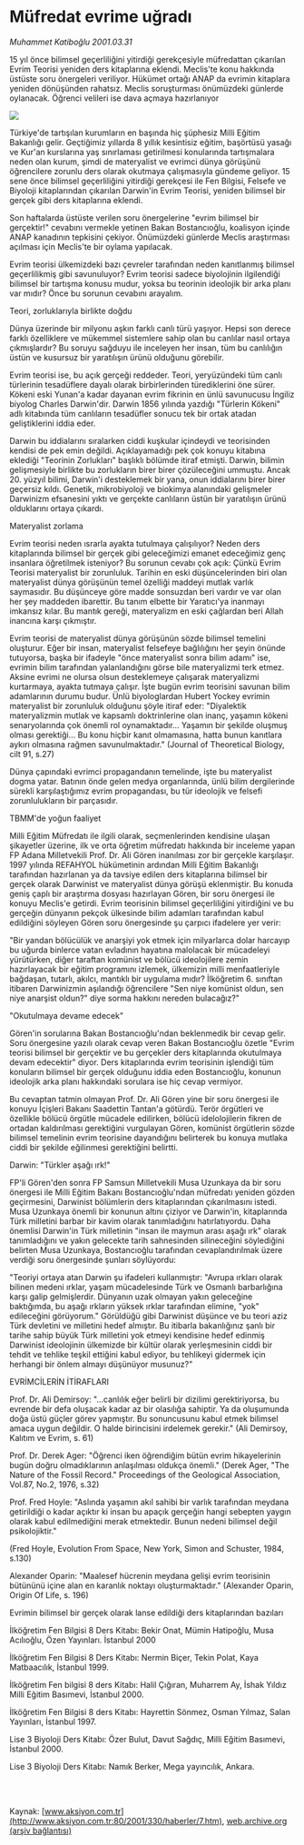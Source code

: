 # Müfredat evrime uğradı

*Muhammet Katiboğlu 2001.03.31*

<div>
 <p class="spot">
  15 yıl önce bilimsel geçerliliğini yitirdiği  gerekçesiyle müfredattan çıkarılan Evrim  Teorisi yeniden ders kitaplarına eklendi.  Meclis'te konu hakkında üstüste soru  önergeleri veriliyor. Hükümet ortağı ANAP  da evrimin kitaplara yeniden dönüşünden  rahatsız. Meclis soruşturması önümüzdeki  günlerde oylanacak. Öğrenci velileri ise dava açmaya hazırlanıyor
 </p>
 <p class="metin">
 </p>
 <img border="0" src="/web/20020502033708im_/http://www.aksiyon.com.tr/2001/330/resimler/Mufredat.jpg"/>
 <p class="metin">
  Türkiye'de tartışılan kurumların en başında hiç şüphesiz Milli Eğitim Bakanlığı gelir. Geçtiğimiz yıllarda 8 yıllık kesintisiz eğitim, başörtüsü yasağı ve Kur'an kurslarına yaş sınırlaması getirilmesi konularında tartışmalara neden olan kurum, şimdi de materyalist ve evrimci dünya görüşünü öğrencilere zorunlu ders olarak okutmaya çalışmasıyla gündeme geliyor. 15 sene önce bilimsel geçerliliğini yitirdiği gerekçesi ile Fen Bilgisi, Felsefe ve Biyoloji kitaplarından çıkarılan Darwin'in Evrim Teorisi, yeniden bilimsel bir gerçek gibi ders kitaplarına eklendi.
 </p>
 <p class="metin">
  Son haftalarda üstüste verilen soru önergelerine "evrim bilimsel bir gerçektir!" cevabını vermekle yetinen Bakan Bostancıoğlu, koalisyon içinde ANAP kanadının tepkisini çekiyor. Önümüzdeki günlerde Meclis araştırması açılması için Meclis'te bir oylama yapılacak.
 </p>
 <p class="metin">
  Evrim teorisi ülkemizdeki bazı çevreler tarafından neden kanıtlanmış bilimsel geçerlilikmiş gibi savunuluyor? Evrim teorisi sadece biyolojinin ilgilendiği bilimsel bir tartışma konusu mudur, yoksa bu teorinin ideolojik bir arka planı var mıdır? Önce bu sorunun cevabını arayalım.
 </p>
 <p class="arabaslik">
  Teori, zorluklarıyla birlikte doğdu
 </p>
 <p class="metin">
  Dünya üzerinde bir milyonu aşkın farklı canlı türü yaşıyor. Hepsi son derece farklı özelliklere ve mükemmel sistemlere sahip olan bu canlılar nasıl ortaya çıkmışlardır? Bu soruyu sağduyu ile inceleyen her insan, tüm bu canlılığın üstün ve kusursuz bir yaratılışın ürünü olduğunu görebilir.
 </p>
 <p class="metin">
  Evrim teorisi ise, bu açık gerçeği reddeder. Teori, yeryüzündeki tüm canlı türlerinin tesadüflere dayalı olarak birbirlerinden türediklerini öne sürer. Kökeni eski Yunan'a kadar dayanan evrim fikrinin en ünlü savunucusu İngiliz biyolog Charles Darwin'dir. Darwin 1856 yılında yazdığı "Türlerin Kökeni" adlı kitabında tüm canlıların tesadüfler sonucu tek bir ortak atadan geliştiklerini iddia eder.
 </p>
 <p class="metin">
  Darwin bu iddialarını sıralarken ciddi kuşkular içindeydi ve teorisinden kendisi de pek emin değildi. Açıklayamadığı pek çok konuyu kitabına eklediği "Teorinin Zorlukları" başlıklı bölümde itiraf etmişti. Darwin, bilimin gelişmesiyle birlikte bu zorlukların birer birer çözüleceğini ummuştu. Ancak 20. yüzyıl bilimi, Darwin'i desteklemek bir yana, onun iddialarını birer birer geçersiz kıldı. Genetik, mikrobiyoloji ve biokimya alanındaki gelişmeler Darwinizm efsanesini yıktı ve gerçekte canlıların üstün bir yaratılışın ürünü olduklarını ortaya çıkardı.
 </p>
 <p class="arabaslik">
  Materyalist zorlama
 </p>
 <p class="metin">
  Evrim teorisi neden ısrarla ayakta tutulmaya çalışılıyor? Neden ders kitaplarında bilimsel bir gerçek gibi geleceğimizi emanet edeceğimiz genç insanlara öğretilmek isteniyor? Bu sorunun cevabı çok açık: Çünkü Evrim Teorisi materyalist bir zorunluluk. Tarihin en eski düşüncelerinden biri olan materyalist dünya görüşünün temel özelliği maddeyi mutlak varlık saymasıdır. Bu düşünceye göre madde sonsuzdan beri vardır ve var olan her şey maddeden ibarettir. Bu tanım elbette bir Yaratıcı'ya inanmayı imkansız kılar. Bu mantık gereği, materyalizm en eski çağlardan beri Allah inancına karşı çıkmıştır.
 </p>
 <p class="metin">
  Evrim teorisi de materyalist dünya görüşünün sözde bilimsel temelini oluşturur. Eğer bir insan, materyalist felsefeye bağlılığını her şeyin önünde tutuyorsa, başka bir ifadeyle "önce materyalist sonra bilim adamı" ise, evrimin bilim tarafından yalanlandığını görse bile materyalizmi terk etmez. Aksine evrimi ne olursa olsun desteklemeye çalışarak materyalizmi kurtarmaya, ayakta tutmaya çalışır. İşte bugün evrim teorisini savunan bilim adamlarının durumu budur. Ünlü biyologlardan Hubert Yockey evrimin materyalist bir zorunluluk olduğunu şöyle itiraf eder: "Diyalektik materyalizmin mutlak ve kapsamlı doktrinlerine olan inanç, yaşamın kökeni senaryolarında çok önemli rol oynamaktadır... Yaşamın bir şekilde oluşmuş olması gerektiği... Bu konu hiçbir kanıt olmamasına, hatta bunun kanıtlara aykırı olmasına rağmen savunulmaktadır." (Journal of Theoretical Biology, cilt 91, s.27)
 </p>
 <p class="metin">
  Dünya çapındaki evrimci propagandanın temelinde, işte bu materyalist dogma yatar. Batının önde gelen medya organlarında, ünlü bilim dergilerinde sürekli karşılaştığımız evrim propagandası, bu tür ideolojik ve felsefi zorunlulukların bir parçasıdır.
 </p>
 <p class="arabaslik">
  TBMM'de yoğun faaliyet
 </p>
 <p class="metin">
  Milli Eğitim Müfredatı ile ilgili olarak, seçmenlerinden kendisine ulaşan şikayetler üzerine, ilk ve orta öğretim müfredatı hakkında bir inceleme yapan FP Adana Milletvekili Prof. Dr. Ali Gören inanılması zor bir gerçekle karşılaşır. 1997 yılında REFAHYOL hükümetinin ardından Milli Eğitim Bakanlığı tarafından hazırlanan ya da tavsiye edilen ders kitaplarına bilimsel bir gerçek olarak Darwinist ve materyalist dünya görüşü eklenmiştir. Bu konuda geniş çaplı bir araştırma dosyası hazırlayan Gören, bir soru önergesi ile konuyu Meclis'e getirdi. Evrim teorisinin bilimsel geçerliliğini yitirdiğini ve bu gerçeğin dünyanın pekçok ülkesinde bilim adamları tarafından kabul edildiğini söyleyen Gören soru önergesinde şu çarpıcı ifadelere yer verir:
 </p>
 <p class="metin">
  "Bir yandan bölücülük ve anarşiyi yok etmek için milyarlarca dolar harcayıp bu uğurda binlerce vatan evladının hayatına malolacak bir mücadeleyi yürütürken, diğer taraftan komünist ve bölücü ideolojilere zemin hazırlayacak bir eğitim programını izlemek, ülkemizin milli menfaatleriyle bağdaşan, tutarlı, akılcı, mantıklı bir uygulama mıdır? İlköğretim 6. sınıftan itibaren Darwinizmin aşılandığı öğrencilere "Sen niye komünist oldun, sen niye anarşist oldun?" diye sorma hakkını nereden bulacağız?"
 </p>
 <p class="arabaslik">
  "Okutulmaya devame edecek"
 </p>
 <p class="metin">
  Gören'in sorularına Bakan Bostancıoğlu'ndan beklenmedik bir cevap gelir. Soru önergesine yazılı olarak cevap veren Bakan Bostancıoğlu özetle "Evrim teorisi bilimsel bir gerçektir ve bu gerçekler ders kitaplarında okutulmaya devam edecektir" diyor. Ders kitaplarında evrim teorisinin işlendiği tüm konuların bilimsel bir gerçek olduğunu iddia eden Bostancıoğlu, konunun ideolojik arka planı hakkındaki sorulara ise hiç cevap vermiyor.
 </p>
 <p class="metin">
  Bu cevaptan tatmin olmayan Prof. Dr. Ali Gören yine bir soru önergesi ile konuyu İçişleri Bakanı Saadettin Tantan'a götürdü. Terör örgütleri ve özellikle bölücü örgütle mücadele edilirken, bölücü idelolojilerin fikren de ortadan kaldırılması gerektiğini vurgulayan Gören, komünist örgütlerin sözde bilimsel temelinin evrim teorisine dayandığını belirterek bu konuya mutlaka ciddi bir şekilde eğilinmesi gerektiğini belirtti.
 </p>
 <p class="arabaslik">
  Darwin: "Türkler aşağı ırk!"
 </p>
 <p class="metin">
  FP'li Gören'den sonra FP Samsun Milletvekili Musa Uzunkaya da bir soru önergesi ile Milli Eğitim Bakanı Bostancıoğlu'ndan müfredatı yeniden gözden geçirmesini, Darwinist bölümlerin ders kitaplarından çıkarılmasını istedi. Musa Uzunkaya önemli bir konunun altını çiziyor ve Darwin'in, kitaplarında Türk milletini barbar bir kavim olarak tanımladığını hatırlatıyordu. Daha önemlisi Darwin'in Türk milletinin "insan ile maymun arası aşağı ırk" olarak tanımladığını ve yakın gelecekte tarih sahnesinden silineceğini söylediğini belirten Musa Uzunkaya, Bostancıoğlu tarafından cevaplandırılmak üzere verdiği soru önergesinde şunları söylüyordu:
 </p>
 <p class="metin">
  "Teoriyi ortaya atan Darwin şu ifadeleri kullanmıştır: "Avrupa ırkları olarak bilinen medeni ırklar, yaşam mücadelesinde Türk ve Osmanlı barbarlığına karşı galip gelmişlerdir. Dünyanın uzak olmayan yakın geleceğine baktığımda, bu aşağı ırkların yüksek ırklar tarafından elimine, "yok" edileceğini görüyorum." Görüldüğü gibi Darwinist düşünce ve bu teori aziz Türk devletini ve milletini hedef almıştır. Bu itibarla bakanlığınız şanlı bir tarihe sahip büyük Türk milletini yok etmeyi kendisine hedef edinmiş Darwinist ideolojinin ülkemizde bir kültür olarak yerleşmesinin ciddi bir tehdit ve tehlike teşkil ettiğini kabul ediyor, bu tehlikeyi gidermek için herhangi bir önlem almayı düşünüyor musunuz?"
 </p>
 <p class="metin">
 </p>
 <p class="arabaslik">
  EVRİMCİLERİN İTİRAFLARI
 </p>
 <p class="metin">
  Prof. Dr. Ali Demirsoy: "...canlılık eğer belirli bir dizilimi gerektiriyorsa, bu evrende bir defa oluşacak kadar az bir olasılığa sahiptir. Ya da oluşumunda  doğa üstü güçler görev yapmıştır. Bu sonuncusunu kabul etmek bilimsel amaca uygun değildir. O halde birincisini irdelemek gerekir."  (Ali Demirsoy, Kalıtım ve Evrim, s. 61)
 </p>
 <p class="metin">
 </p>
 <p class="metin">
  Prof. Dr. Derek Ager: "Öğrenci iken öğrendiğim bütün evrim hikayelerinin bugün doğru olmadıklarının anlaşılması oldukça önemli." (Derek Ager, "The Nature of the Fossil Record." Proceedings of the Geological Association, Vol.87, No.2, 1976, s.32)
 </p>
 <p class="metin">
 </p>
 <p class="metin">
  Prof. Fred Hoyle: "Aslında yaşamın akıl sahibi bir varlık tarafından meydana getirildiği o kadar açıktır ki insan bu apaçık gerçeğin hangi sebepten yaygın olarak kabul edilmediğini merak etmektedir. Bunun nedeni bilimsel değil psikolojiktir."
 </p>
 <p class="metin">
  (Fred Hoyle, Evolution From Space, New York, Simon and Schuster, 1984, s.130)
 </p>
 <p class="metin">
 </p>
 <p class="metin">
  Alexander Oparin: "Maalesef hücrenin meydana gelişi evrim teorisinin bütününü içine alan en karanlık noktayı oluşturmaktadır." (Alexander Oparin, Origin Of Life, s. 196)
 </p>
 <p class="metin">
 </p>
 <p class="arabaslik">
  Evrimin bilimsel bir gerçek  olarak lanse edildiği ders kitaplarından bazıları
 </p>
 <p class="metin">
  İlköğretim Fen Bilgisi 8 Ders Kitabı: Bekir Onat, Mümin Hatipoğlu, Musa Acılıoğlu, Özen Yayınları. İstanbul 2000
 </p>
 <p class="metin">
  İlköğretim Fen Bilgisi 8 Ders Kitabı: Nermin Biçer, Tekin Polat, Kaya Matbaacılık, İstanbul 1999.
 </p>
 <p class="metin">
  İlköğretim Fen bilgisi 8 ders Kitabı: Halil Çığıran, Muharrem Ay, İshak Yıldız Milli Eğitim Basımevi, İstanbul 2000.
 </p>
 <p class="metin">
  İlköğretim Fen Bilgisi 8 ders Kitabı: Hayrettin Sönmez, Osman Yılmaz, Salan Yayınları, İstanbul 1997.
 </p>
 <p class="metin">
  Lise 3 Biyoloji Ders Kitabı: Özer Bulut, Davut Sağdıç, Milli Eğitim Basımevi, İstanbul 2000.
 </p>
 <p class="metin">
  Lise 3 Biyoloji Ders Kitabı: Namık Berker, Mega yayıncılık, Ankara.
 </p>
 <p class="metin">
 </p>
 <p class="metin">
 </p>
 <p class="metin">
 </p>
 <br/>
 <br/>
</div>

Kaynak: [www.aksiyon.com.tr](http://www.aksiyon.com.tr:80/2001/330/haberler/7.htm), [web.archive.org (arşiv bağlantısı)](http://web.archive.org/web/20020502033708/http://www.aksiyon.com.tr:80/2001/330/haberler/7.htm)
